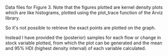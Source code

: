 Data files for Figure 3. Note that the figures plotted are kernel density plots which are like histograms, plotted using the plot_trace function of the Arviz library.

So it's not possible to retrieve the exact points are plotted on the graph.

Instead I have provided the (posterior) samples for each flow or change in stock variable plotted, from which the plot can be generated and the mean and 95% HDI (highest density interval) of each variable calculated.
